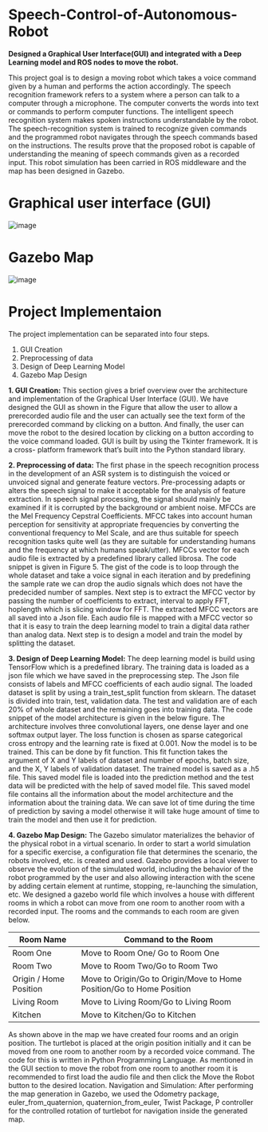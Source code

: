 # Speech-Control-of-Autonomous-Robot
**Designed a Graphical User Interface(GUI) and integrated with a Deep Learning model and ROS nodes to move the robot.**

This project goal is to design a moving robot which takes a voice command given by a human and performs the action accordingly. The speech recognition framework refers to a system where a person can talk to a computer through a microphone. The computer converts the words into text or commands to perform computer functions. The intelligent speech recognition system makes spoken instructions understandable by the robot. The speech-recognition system is trained to recognize given commands and the programmed robot navigates through the speech commands based on the instructions. The results prove that the proposed robot is capable of understanding the meaning of speech commands given as a recorded input. This robot simulation has been carried in ROS middleware and the map has been designed in Gazebo.

# Graphical user interface (GUI)

![image](https://user-images.githubusercontent.com/84661500/120316612-e75b1880-c2dd-11eb-9f79-631fb7335ac9.png)

# Gazebo Map

![image](https://user-images.githubusercontent.com/84661500/120316812-1d000180-c2de-11eb-92d3-da54c5d2df77.png)

# Project Implementaion

The project implementation can be separated into four steps.
1.	GUI Creation
2.	Preprocessing of data
3.	Design of Deep Learning Model
4.	Gazebo Map Design

**1.	GUI Creation:** This section gives a brief overview over the architecture and implementation of the Graphical User Interface (GUI). We have designed the GUI as shown in the Figure that allow the user to allow a prerecorded audio file and the user can actually see the text form of the prerecorded command by clicking on a button. And finally, the user can move the robot to the desired location by clicking on a button according to the voice command loaded. GUI is built by using the Tkinter framework. It is a cross- platform framework that’s built into the Python standard library.

**2.	Preprocessing of data:** The first phase in the speech recognition process in the development of an ASR system is to distinguish the voiced or unvoiced signal and generate feature vectors. Pre-processing adapts or alters the speech signal to make it acceptable for the analysis of feature extraction. In speech signal processing, the signal should mainly be examined if it is corrupted by the background or ambient noise. MFCCs are the Mel Frequency Cepstral Coefficients. MFCC takes into account human perception for sensitivity at appropriate frequencies by converting the conventional frequency to Mel Scale, and are thus suitable for speech recognition tasks quite well (as they are suitable for understanding humans and the frequency at which humans speak/utter). MFCCs vector for each audio file is extracted by a predefined library called librosa. The code snippet is given in Figure 5. The gist of the code is to loop through the whole dataset and take a voice signal in each iteration and by predefining the sample rate we can drop the audio signals which does not have the predecided number of samples. Next step is to extract the MFCC vector by passing the number of coefficients to extract, interval to apply FFT, hoplength which is slicing window for FFT. The extracted MFCC vectors are all saved into a Json file. Each audio file is mapped with a MFCC vector so that it is easy to train the deep learning model to train a digital data rather than analog data. Next step is to design a model and train the model by splitting the dataset.

**3.	Design of Deep Learning Model:** The deep learning model is build using TensorFlow which is a predefined library. The training data is loaded as a json file which we have saved in the preprocessing step. The Json file consists of labels and MFCC coefficients of each audio signal. The loaded dataset is split by using a train_test_split function from sklearn.  The dataset is divided into train, test, validation data. The test and validation are of each 20% of whole dataset and the remaining goes into training data. The code snippet of the model architecture is given in the below figure. The architecture involves three convolutional layers, one dense layer and one softmax output layer. The loss function is chosen as sparse categorical cross entropy and the learning rate is fixed at 0.001. Now the model is to be trained. This can be done by fit function. This fit function takes the argument of X and Y labels of dataset and number of epochs, batch size, and the X, Y labels of validation dataset. The trained model is saved as a .h5 file. This saved model file is loaded into the prediction method and the test data will be predicted with the help of saved model file. This saved model file contains all the information about the model architecture and the information about the training data. We can save lot of time during the time of prediction by saving a model otherwise it will take huge amount of time to train the model and then use it for prediction.

**4.	Gazebo Map Design:** The Gazebo simulator materializes the behavior of the physical robot in a virtual scenario. In order to start a world simulation for a specific exercise, a configuration file that determines the scenario, the robots involved, etc. is created and used. Gazebo provides a local viewer to observe the evolution of the simulated world, including the behavior of the robot programmed by the user and also allowing interaction with the scene by adding certain element at runtime, stopping, re-launching the simulation, etc. We designed a gazebo world file which involves a house with different rooms in which a robot can move from one room to another room with a recorded input. The rooms and the commands to each room are given below.

| **Room Name**  | **Command to the Room** |
| ------------- | ------------- |
| Room One  | Move to Room One/ Go to Room One  |
| Room Two  | Move to Room Two/Go to Room Two  |
| Origin / Home Position | Move to Origin/Go to Origin/Move to Home Position/Go to Home Position |
| Living Room | Move to Living Room/Go to Living Room |
| Kitchen | Move to Kitchen/Go to Kitchen |         

As shown above in the map we have created four rooms and an origin position. The turtlebot is placed at     the origin position initially and it can be moved from one room to another room by a recorded voice command. The code for this is written in Python Programming Language. As mentioned in the GUI section to move the robot from one room to another room it is recommended to first load the audio file and then click the Move the Robot button to the desired location. Navigation and Simulation: After performing the map generation in Gazebo, we used the Odometry package, euler_from_quaternion, quaternion_from_euler, Twist Package, P controller for the controlled rotation of turtlebot for navigation inside the generated map. 
